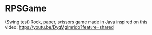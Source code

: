 # RPSGame
(Swing test) Rock, paper, scissors game made in Java inspired on this video: https://youtu.be/DyqMglmrido?feature=shared

